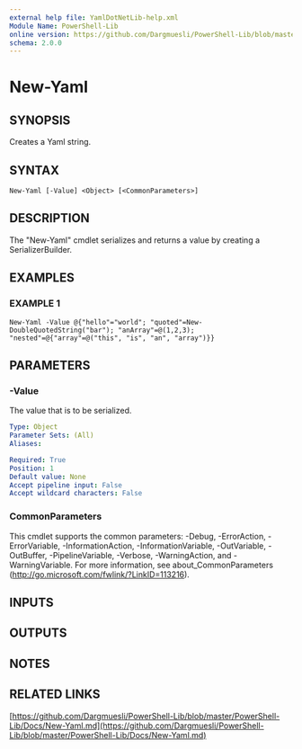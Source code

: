 ```yaml
---
external help file: YamlDotNetLib-help.xml
Module Name: PowerShell-Lib
online version: https://github.com/Dargmuesli/PowerShell-Lib/blob/master/PowerShell-Lib/Docs/New-Yaml.md
schema: 2.0.0
---
```


# New-Yaml

## SYNOPSIS
Creates a Yaml string.

## SYNTAX

```
New-Yaml [-Value] <Object> [<CommonParameters>]
```

## DESCRIPTION
The "New-Yaml" cmdlet serializes and returns a value by creating a SerializerBuilder.

## EXAMPLES

### EXAMPLE 1
```
New-Yaml -Value @{"hello"="world"; "quoted"=New-DoubleQuotedString("bar"); "anArray"=@(1,2,3); "nested"=@{"array"=@("this", "is", "an", "array")}}
```

## PARAMETERS

### -Value
The value that is to be serialized.

```yaml
Type: Object
Parameter Sets: (All)
Aliases:

Required: True
Position: 1
Default value: None
Accept pipeline input: False
Accept wildcard characters: False
```

### CommonParameters
This cmdlet supports the common parameters: -Debug, -ErrorAction, -ErrorVariable, -InformationAction, -InformationVariable, -OutVariable, -OutBuffer, -PipelineVariable, -Verbose, -WarningAction, and -WarningVariable.
For more information, see about_CommonParameters (http://go.microsoft.com/fwlink/?LinkID=113216).

## INPUTS

## OUTPUTS

## NOTES

## RELATED LINKS

[https://github.com/Dargmuesli/PowerShell-Lib/blob/master/PowerShell-Lib/Docs/New-Yaml.md](https://github.com/Dargmuesli/PowerShell-Lib/blob/master/PowerShell-Lib/Docs/New-Yaml.md)

